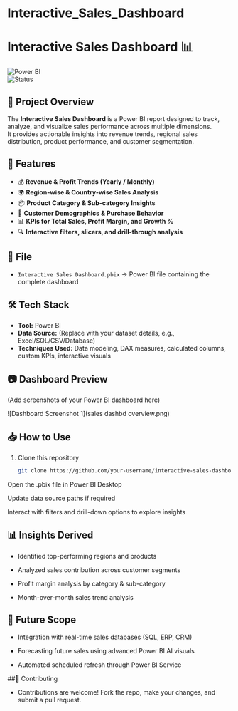 # Interactive_Sales_Dashboard

# Interactive Sales Dashboard 📊  

![Power BI](https://img.shields.io/badge/Made%20with-PowerBI-yellow?style=for-the-badge)  
![Status](https://img.shields.io/badge/Status-Completed-brightgreen?style=for-the-badge)  

## 📌 Project Overview  
The **Interactive Sales Dashboard** is a Power BI report designed to track, analyze, and visualize sales performance across multiple dimensions.  
It provides actionable insights into revenue trends, regional sales distribution, product performance, and customer segmentation.  

## 🚀 Features  
- 💰 **Revenue & Profit Trends (Yearly / Monthly)**  
- 🌍 **Region-wise & Country-wise Sales Analysis**  
- 📦 **Product Category & Sub-category Insights**  
- 👥 **Customer Demographics & Purchase Behavior**  
- 📊 **KPIs for Total Sales, Profit Margin, and Growth %**  
- 🔍 **Interactive filters, slicers, and drill-through analysis**  

## 📂 File  
- `Interactive Sales Dashboard.pbix` → Power BI file containing the complete dashboard  

## 🛠️ Tech Stack  
- **Tool:** Power BI  
- **Data Source:** (Replace with your dataset details, e.g., Excel/SQL/CSV/Database)  
- **Techniques Used:** Data modeling, DAX measures, calculated columns, custom KPIs, interactive visuals  

## 📷 Dashboard Preview  
(Add screenshots of your Power BI dashboard here)  

![Dashboard Screenshot 1](sales dashbd overview.png)  
 

## 📥 How to Use  
1. Clone this repository  
   ```bash
   git clone https://github.com/your-username/interactive-sales-dashboard.git
Open the .pbix file in Power BI Desktop

Update data source paths if required

Interact with filters and drill-down options to explore insights

## 📊 Insights Derived
- Identified top-performing regions and products

- Analyzed sales contribution across customer segments

- Profit margin analysis by category & sub-category

- Month-over-month sales trend analysis

## 🔮 Future Scope
- Integration with real-time sales databases (SQL, ERP, CRM)

- Forecasting future sales using advanced Power BI AI visuals

- Automated scheduled refresh through Power BI Service

##🤝 Contributing
- Contributions are welcome! Fork the repo, make your changes, and submit a pull request.
